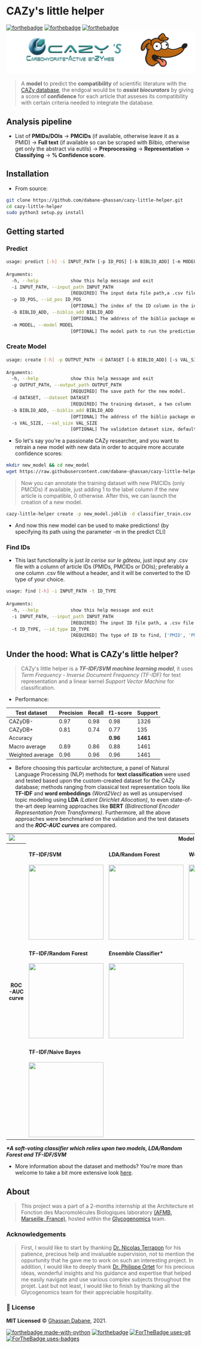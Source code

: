 # CAZy's little helper

<!-- 
![PyPI - Python Version](https://img.shields.io/pypi/pyversions/dnazip-bioinfo?color=green)
![PyPI](https://img.shields.io/pypi/v/dnazip-bioinfo?color=green)
-->
[![forthebadge](https://forthebadge.com/images/badges/open-source.svg)](https://forthebadge.com)
[![forthebadge](https://forthebadge.com/images/badges/reading-6th-grade-level.svg)](https://forthebadge.com)
[![forthebadge](https://forthebadge.com/images/badges/powered-by-black-magic.svg)](https://forthebadge.com)
![package graphix](graphix.png)

> A **model** to predict the **compatibility** of scientific literature with the [CAZy database](http://www.cazy.org/), the endgoal would be to ***assist biocurators*** by giving a score of **confidence** for each article that asseses its compatibility with certain criteria needed to integrate the database.

## Analysis pipeline

- List of **PMIDs/DOIs** &#8594; **PMCIDs** (if available, otherwise leave it as a PMID) &#8594; **Full text** (if available so can be scraped with Bilbio,  otherwise get only the abstract via eutils) &#8594; **Preprocessing** &#8594; **Representation** &#8594; **Classifying** &#8594; **% Confidence score**.

## Installation

- From source:

```bash
git clone https://github.com/dabane-ghassan/cazy-little-helper.git
cd cazy-little-helper
sudo python3 setup.py install
```

## Getting started

### Predict
```bash
usage: predict [-h] -i INPUT_PATH [-p ID_POS] [-b BIBLIO_ADD] [-m MODEL]

Arguments:
  -h, --help            show this help message and exit
  -i INPUT_PATH, --input_path INPUT_PATH
                        [REQUIRED] The input data file path,a .csv file with a column of article IDs
  -p ID_POS, --id_pos ID_POS
                        [OPTIONAL] The index of the ID column in the input file path, default is 0 (first column).
  -b BIBLIO_ADD, --biblio_add BIBLIO_ADD
                        [OPTIONAL] The address of the biblio package on the php server, default is http://10.1.22.212/Biblio
  -m MODEL, --model MODEL
                        [OPTIONAL] The model path to run the predictions, default is the CAZy's little helper already trained model based on Aug 2021 data, '../model/cazy_helper.joblib'
```

### Create Model

```bash
usage: create [-h] -p OUTPUT_PATH -d DATASET [-b BIBLIO_ADD] [-s VAL_SIZE]

Arguments:
  -h, --help            show this help message and exit
  -p OUTPUT_PATH, --output_path OUTPUT_PATH
                        [REQUIRED] The save path for the new model.
  -d DATASET, --dataset DATASET
                        [REQUIRED] The training dataset, a two column .csv file.
  -b BIBLIO_ADD, --biblio_add BIBLIO_ADD
                        [OPTIONAL] The address of the biblio package on the php server, default is http://10.1.22.212/Biblio
  -s VAL_SIZE, --val_size VAL_SIZE
                        [OPTIONAL] The validation dataset size, default is 0.15
```

- So let's say you're a passionate CAZy researcher, and you want to retrain a new model with new data in order to acquire more accurate confidence scores:

```bash
mkdir new_model && cd new_model
wget https://raw.githubusercontent.com/dabane-ghassan/cazy-little-helper/main/training/classifier_train.csv
```

> Now you can annotate the training dataset with new PMCIDs (only PMCIDs) if available, just adding 1 to the label column if the new article is compatible, 0 otherwise. After this, we can launch the creation of a new model.

```bash
cazy-little-helper create -p new_model.joblib -d classifier_train.csv
```
- And now this new model can be used to make predictions! (by specifying its path using the parameter -m in the predict CLI)

### Find IDs
 
- This last functionality is just *la cerise sur le gâteau*, just input any .csv file with a column of article IDs (PMIDs, PMCIDs or DOIs); preferably a one column .csv file without a header, and it will be converted to the ID type of your choice.

```bash
usage: find [-h] -i INPUT_PATH -t ID_TYPE

Arguments:
  -h, --help            show this help message and exit
  -i INPUT_PATH, --input_path INPUT_PATH
                        [REQUIRED] The input ID file path, a .csv file with a column of article IDs.
  -t ID_TYPE, --id_type ID_TYPE
                        [REQUIRED] The type of ID to find, ['PMID', 'PMCID', 'DOI'], uppercase only.

```

## Under the hood: What is CAZy's little helper?

> CAZy's little helper is a ***TF-IDF/SVM machine learning model***, it uses *Term Frequency - Inverse Document Frequency (TF-IDF)* for text representation and a linear kernel *Support Vector Machine* for classification.

- Performance: 

|  Test dataset | Precision | Recall | f1-score | Support|
| -------  | --------- | -------| ---------| ------ |
| CAZyDB-  | 0.97      |0.98|0.98|1326|
| CAZyDB+  | 0.81      |0.74 |0.77 |135|
|Accuracy |      | |**0.96** |**1461**|
|Macro average |  0.89    |0.86 |0.88 |1461|
|Weighted average |      0.96|0.96 |0.96 |1461|


- Before choosing this particular architecture, a panel of Natural Language Processing (NLP) methods for **text classification** were used and tested based upon the custom-created dataset for the CAZy database; methods ranging from classical text representation tools like **TF-IDF** and **word embeddings** *(Word2Vec)* as well as unsupervised topic modeling using **LDA** *(Latent Dirichlet Allocation)*, to even state-of-the-art deep learning approaches like **BERT** *(Bidirectional Encoder Representation from Transformers)*. Furthermore, all the above approaches were benchmarked on the validation and the test datasets and the ***ROC-AUC curves*** are compared.

<table>
  <tr>
    <td><img src="https://user-images.githubusercontent.com/69251989/127856175-f19dc28c-a50f-4525-859e-005172bd750e.png" width=100></td>
    <th colspan=4>Model</th>
  </tr>
  <tr>
    <th rowspan="3">ROC-AUC curve</th>
    <td> <h4>TF-IDF/SVM</h4> <img src="https://user-images.githubusercontent.com/69251989/127856420-0391a88f-c5af-4e47-9f14-aba5d6a31e5d.png" height=200 width=200></td>
    <td> <h4>LDA/Random Forest</h4><img src="https://user-images.githubusercontent.com/69251989/127857086-25dde5a4-ad14-4727-8bf8-b251d2d3e4e5.png" height=200 width=200></td>
    <td> <h4>Word2Vec/SVM </h4><img src="https://user-images.githubusercontent.com/69251989/127858122-d64389cc-fc16-4d63-8609-29fb00423cb1.png" height=200 width=200></td>
    <td> <h4>BERT </h4><img src="https://user-images.githubusercontent.com/69251989/127849611-f706f698-e278-421e-90d8-0ad5034b25c2.png" height=200 width=200></td>
  </tr>
  <tr>
    <td><h4>TF-IDF/Random Forest</h4><img src="https://user-images.githubusercontent.com/69251989/127861999-bdc1d3b8-eebd-444b-981a-e8e8c13d7f77.png" height=200  width=200></td>
    <td><h4>Ensemble Classifier*</h4> <img src="https://user-images.githubusercontent.com/69251989/127862376-a7e9e0e0-7a54-4801-9982-6e2d99fc3be3.png" height=200 width=200></td>
  </tr>
  <tr>
    <td><h4>TF-IDF/Naive Bayes </h4> <img src="https://user-images.githubusercontent.com/69251989/127862065-3ba00179-037c-41b7-b999-b501c8b720a9.png" height=200  width=200></td>
  </tr>
</table>

***\*A soft-voting classifier which relies upon two models, LDA/Random Forest and TF-IDF/SVM***
- More information about the dataset and methods? You're more than welcome to take a bit more extensive look [here](https://github.com/dabane-ghassan/cazy-little-helper/tree/main/analysis).

## About

> This project was a part of a 2-months internship at the Architecture et Fonction des Macromolécules Biologiques laboratory [(AFMB, Marseille, France)](http://www.afmb.univ-mrs.fr/), hosted within the [Glycogenomics](http://www.afmb.univ-mrs.fr/glycogenomique,39) team.

### Acknowledgements

> First, I would like to start by thanking [Dr. Nicolas Terrapon](http://www.afmb.univ-mrs.fr/Nicolas-Terrapon?lang=fr) for his patience, precious help and invaluable supervision, not to mention the oppurtunity that he gave me to work on such an interesting project. In addition, I would like to deeply thank [Dr. Philippe Ortet](https://www.linkedin.com/in/philippe-ortet-23759a7b/?originalSubdomain=fr) for his precious ideas, wonderful insights and his guidance and expertise that helped me easily navigate and use various complex subjects throughout the projet. Last but not least, I would like to finish by thanking all the Glycogenomics team for their appreciable hospitality.

### :scroll: License 
**MIT Licensed** © [Ghassan Dabane](https://github.com/dabane-ghassan), 2021.

[![forthebadge made-with-python](http://ForTheBadge.com/images/badges/made-with-python.svg)](https://www.python.org/)
[![forthebadge](https://forthebadge.com/images/badges/made-with-markdown.svg)](https://forthebadge.com)
[![ForTheBadge uses-git](http://ForTheBadge.com/images/badges/uses-git.svg)](https://GitHub.com/)
[![ForTheBadge uses-badges](http://ForTheBadge.com/images/badges/uses-badges.svg)](http://ForTheBadge.com)

